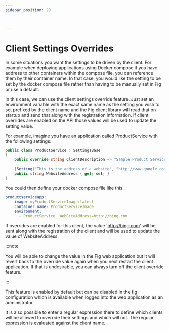 ```yaml
---
sidebar_position: 20



---
```


# Client Settings Overrides

In some situations you want the settings to be driven by the client. For example when deploying applications using Docker compose if you have address to other containers within the compose file, you can reference them by their container name. In that case, you would like the setting to be set by the docker compose file rather than having to be manually set in Fig or use a default.

In this case, we can use the client settings override feature. Just set an environment variable with the exact same name as the setting you wish to set prefixed by the client name and the Fig client library will read that on startup and send that along with the registration information. If client overrides are enabled on the API those values will be used to update the setting value.

For example, imagine you have an application called ProductService with the following settings:

```c#
public class ProductService : SettingsBase
{
    public override string ClientDescription => "Sample Product Service";

    [Setting("This is the address of a website", "http://www.google.com")]
    public string WebsiteAddress { get; set; }
}
```

You could then define your docker compose file like this:

```yaml
productserviceapp:
    image: myProductServiceImage:latest
    container_name: ProductServiceImage
    environment:
      - ProductService__WebSiteAddress=http://bing.com
```

If overrides are enabled for this client, the value 'http://bing.com' will be sent along with the registration of the client and will be used to update the value of WebsiteAddress.

:::note

You will be able to change the value in the Fig web application but it will revert back to the override value again when you next restart the client application. If that is undesirable, you can always turn off the client override feature.

:::

This feature is enabled by default but can be disabled in the fig configuration which is available when logged into the web application as an administrator.

It is also possible to enter a regular expression there to define which clients will be allowed to override their settings and which will not. The regular expression is evaluated against the client name.
